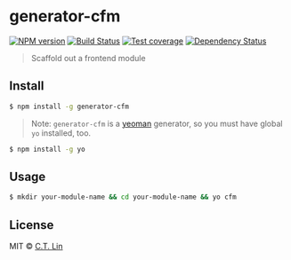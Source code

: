 # generator-cfm

[![NPM version][npm-image]][npm-url]
[![Build Status][travis-image]][travis-url]
[![Test coverage][coveralls-image]][coveralls-url]
[![Dependency Status][david_img]][david_site]

> Scaffold out a frontend module

## Install

```sh
$ npm install -g generator-cfm
```

> Note: `generator-cfm` is a [yeoman](http://yeoman.io/) generator, so you must have global `yo` installed, too.

```sh
$ npm install -g yo
```

## Usage

```sh
$ mkdir your-module-name && cd your-module-name && yo cfm
```

## License

MIT © [C.T. Lin](https://github.com/chentsulin)

[npm-image]: https://badge.fury.io/js/generator-cfm.svg
[npm-url]: https://npmjs.org/package/generator-cfm
[travis-image]: https://travis-ci.org/chentsulin/generator-cfm.svg
[travis-url]: https://travis-ci.org/chentsulin/generator-cfm
[coveralls-image]: https://coveralls.io/repos/chentsulin/generator-cfm/badge.svg?branch=master&service=github
[coveralls-url]: https://coveralls.io/r/chentsulin/generator-cfm?branch=master
[david_img]: https://david-dm.org/chentsulin/generator-cfm.svg
[david_site]: https://david-dm.org/chentsulin/generator-cfm
